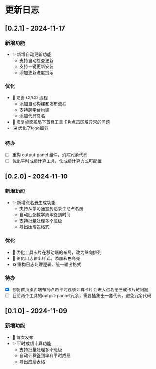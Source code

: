 # 更新日志

## [0.2.1] - 2024-11-17

### 新增功能
- ✨ 新增自动更新功能
  - 支持自动检查更新
  - 支持一键更新安装
  - 添加更新进度提示

### 优化
- 🔧 完善 CI/CD 流程
  - 添加自动构建和发布流程
  - 支持跨平台构建
  - 添加代码签名
- 🐛 修复桌面布局下首页工具卡片点击区域异常的问题
- 🖼️ 优化了logo细节

### 待办
- [ ] 重构 output-panel 组件，消除冗余代码
- [ ] 优化平时成绩计算工具，使成绩计算方式可配置

## [0.2.0] - 2024-11-10

### 新增功能
- ✨ 新增点名册生成功能
  - 支持从学习通签到记录生成点名册
  - 自动匹配教学周与签到时间
  - 支持批量处理多个班级
  - 导出压缩包格式

### 优化
- 🎨 优化工具卡片在移动端的布局，改为纵向排列
- 💄 美化日志输出样式，添加彩色高亮
- ♻️ 重构日志处理逻辑，统一输出格式

### 待办
- [x] 修复首页桌面端布局点击平时成绩计算卡片会进入点名册生成卡片的问题
- [ ] 目前两个工具的output-pannel冗余，需要抽象出一套代码，避免冗余代码

## [0.1.0] - 2024-11-09

### 新增功能
- 🎉 首次发布
- ✨ 平时成绩计算功能
  - 支持批量处理多个班级
  - 自动计算签到率和平时成绩
  - 导出成绩表格 
